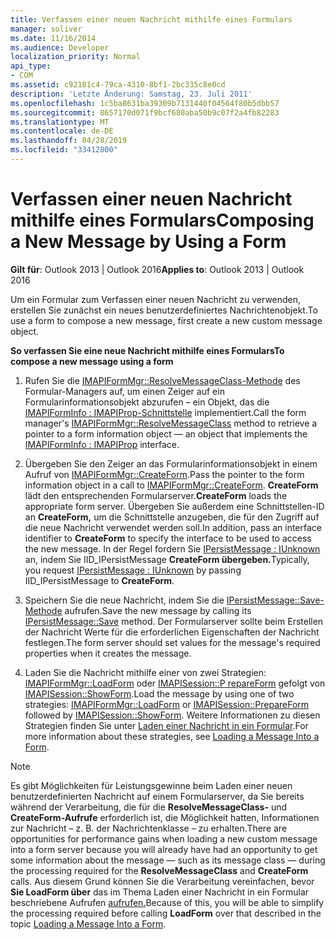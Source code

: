 ```yaml
---
title: Verfassen einer neuen Nachricht mithilfe eines Formulars
manager: soliver
ms.date: 11/16/2014
ms.audience: Developer
localization_priority: Normal
api_type:
- COM
ms.assetid: c92181c4-79ca-4310-8bf1-2bc335c8e0cd
description: 'Letzte Änderung: Samstag, 23. Juli 2011'
ms.openlocfilehash: 1c5ba8631ba39309b7131440f04564f80b5dbb57
ms.sourcegitcommit: 8657170d071f9bcf680aba50b9c07f2a4fb82283
ms.translationtype: MT
ms.contentlocale: de-DE
ms.lasthandoff: 04/28/2019
ms.locfileid: "33412800"
---
```

# <a name="composing-a-new-message-by-using-a-form"></a><span data-ttu-id="7de5a-103">Verfassen einer neuen Nachricht mithilfe eines Formulars</span><span class="sxs-lookup"><span data-stu-id="7de5a-103">Composing a New Message by Using a Form</span></span>

  
  
<span data-ttu-id="7de5a-104">**Gilt für**: Outlook 2013 | Outlook 2016</span><span class="sxs-lookup"><span data-stu-id="7de5a-104">**Applies to**: Outlook 2013 | Outlook 2016</span></span> 
  
<span data-ttu-id="7de5a-105">Um ein Formular zum Verfassen einer neuen Nachricht zu verwenden, erstellen Sie zunächst ein neues benutzerdefiniertes Nachrichtenobjekt.</span><span class="sxs-lookup"><span data-stu-id="7de5a-105">To use a form to compose a new message, first create a new custom message object.</span></span>
  
 <span data-ttu-id="7de5a-106">**So verfassen Sie eine neue Nachricht mithilfe eines Formulars**</span><span class="sxs-lookup"><span data-stu-id="7de5a-106">**To compose a new message using a form**</span></span>
  
1. <span data-ttu-id="7de5a-107">Rufen Sie die [IMAPIFormMgr::ResolveMessageClass-Methode](imapiformmgr-resolvemessageclass.md) des Formular-Managers auf, um einen Zeiger auf ein Formularinformationsobjekt abzurufen – ein Objekt, das die [IMAPIFormInfo : IMAPIProp-Schnittstelle](imapiforminfoimapiprop.md) implementiert.</span><span class="sxs-lookup"><span data-stu-id="7de5a-107">Call the form manager's [IMAPIFormMgr::ResolveMessageClass](imapiformmgr-resolvemessageclass.md) method to retrieve a pointer to a form information object — an object that implements the [IMAPIFormInfo : IMAPIProp](imapiforminfoimapiprop.md) interface.</span></span> 
    
2. <span data-ttu-id="7de5a-108">Übergeben Sie den Zeiger an das Formularinformationsobjekt in einem Aufruf von [IMAPIFormMgr::CreateForm](imapiformmgr-createform.md).</span><span class="sxs-lookup"><span data-stu-id="7de5a-108">Pass the pointer to the form information object in a call to [IMAPIFormMgr::CreateForm](imapiformmgr-createform.md).</span></span> <span data-ttu-id="7de5a-109">**CreateForm** lädt den entsprechenden Formularserver.</span><span class="sxs-lookup"><span data-stu-id="7de5a-109">**CreateForm** loads the appropriate form server.</span></span> <span data-ttu-id="7de5a-110">Übergeben Sie außerdem eine Schnittstellen-ID an **CreateForm,** um die Schnittstelle anzugeben, die für den Zugriff auf die neue Nachricht verwendet werden soll.</span><span class="sxs-lookup"><span data-stu-id="7de5a-110">In addition, pass an interface identifier to **CreateForm** to specify the interface to be used to access the new message.</span></span> <span data-ttu-id="7de5a-111">In der Regel fordern Sie [IPersistMessage : IUnknown](ipersistmessageiunknown.md) an, indem Sie IID_IPersistMessage **CreateForm übergeben.**</span><span class="sxs-lookup"><span data-stu-id="7de5a-111">Typically, you request [IPersistMessage : IUnknown](ipersistmessageiunknown.md) by passing IID_IPersistMessage to **CreateForm**.</span></span>
    
3. <span data-ttu-id="7de5a-112">Speichern Sie die neue Nachricht, indem Sie die [IPersistMessage::Save-Methode](ipersistmessage-save.md) aufrufen.</span><span class="sxs-lookup"><span data-stu-id="7de5a-112">Save the new message by calling its [IPersistMessage::Save](ipersistmessage-save.md) method.</span></span> <span data-ttu-id="7de5a-113">Der Formularserver sollte beim Erstellen der Nachricht Werte für die erforderlichen Eigenschaften der Nachricht festlegen.</span><span class="sxs-lookup"><span data-stu-id="7de5a-113">The form server should set values for the message's required properties when it creates the message.</span></span> 
    
4. <span data-ttu-id="7de5a-114">Laden Sie die Nachricht mithilfe einer von zwei Strategien: [IMAPIFormMgr::LoadForm](imapiformmgr-loadform.md) oder [IMAPISession::P repareForm](imapisession-prepareform.md) gefolgt von [IMAPISession::ShowForm](imapisession-showform.md).</span><span class="sxs-lookup"><span data-stu-id="7de5a-114">Load the message by using one of two strategies: [IMAPIFormMgr::LoadForm](imapiformmgr-loadform.md) or [IMAPISession::PrepareForm](imapisession-prepareform.md) followed by [IMAPISession::ShowForm](imapisession-showform.md).</span></span> <span data-ttu-id="7de5a-115">Weitere Informationen zu diesen Strategien finden Sie unter [Laden einer Nachricht in ein Formular](loading-a-message-into-a-form.md).</span><span class="sxs-lookup"><span data-stu-id="7de5a-115">For more information about these strategies, see [Loading a Message Into a Form](loading-a-message-into-a-form.md).</span></span>
    
> [!NOTE]
> <span data-ttu-id="7de5a-116">Es gibt Möglichkeiten für Leistungsgewinne beim Laden einer neuen benutzerdefinierten Nachricht auf einem Formularserver, da Sie bereits während der Verarbeitung, die für die **ResolveMessageClass-** und **CreateForm-Aufrufe** erforderlich ist, die Möglichkeit hatten, Informationen zur Nachricht – z. B. der Nachrichtenklasse – zu erhalten.</span><span class="sxs-lookup"><span data-stu-id="7de5a-116">There are opportunities for performance gains when loading a new custom message into a form server because you will already have had an opportunity to get some information about the message — such as its message class — during the processing required for the **ResolveMessageClass** and **CreateForm** calls.</span></span> <span data-ttu-id="7de5a-117">Aus diesem Grund können Sie die Verarbeitung vereinfachen, bevor **Sie LoadForm über** das im Thema Laden einer Nachricht in ein Formular beschriebene Aufrufen [aufrufen.](loading-a-message-into-a-form.md)</span><span class="sxs-lookup"><span data-stu-id="7de5a-117">Because of this, you will be able to simplify the processing required before calling **LoadForm** over that described in the topic [Loading a Message Into a Form](loading-a-message-into-a-form.md).</span></span> 
  

